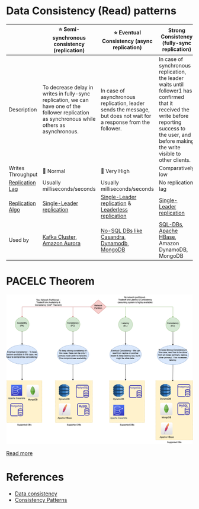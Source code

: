 # Data Consistency (Read) patterns

|                                      | :star: Semi-synchronous consistency (replication)                                                                                            | :star: Eventual Consistency (async replication)                                                               | Strong Consistency (fully-sync replication)                                                                                                                                                          |
|--------------------------------------|----------------------------------------------------------------------------------------------------------------------------------------------|---------------------------------------------------------------------------------------------------------------|------------------------------------------------------------------------------------------------------------------------------------------------------------------------------------------------------|
| Description                          | To decrease delay in writes in fully-sync replication, we can have one of the follower replication as synchronous while others as asynchronous. | In case of asynchronous replication, leader sends the message, but does not wait for a response from the follower. | In case of synchronous replication, the leader waits until follower1 has confirmed that it received the write before reporting success to the user, and before making the write visible to other clients. |
| Writes Throughput                    | :rocket: Normal                                                                                                                              | :rocket: Very High                                                                                            | Comparatively low                                                                                                                                                                                    |
| [Replication Lag](ReplicationLag.md) | Usually milliseconds/seconds                                                                                                                 | Usually milliseconds/seconds                                                                                  | No replication lag                                                                                                                                                                                   |
| [Replication Algo](Replication.md)   | [Single-Leader replication](SingleLeaderReplication.md)                                                                                      | [Single-Leader replication](SingleLeaderReplication.md) & [Leaderless replication](Replication.md)            | [Single-Leader replication](SingleLeaderReplication.md)                                                                                                                                              |
| Used by                              | [Kafka Cluster](../../4_MessageBrokersEDA/Kafka/Readme.md), [Amazon Aurora](../../2_AWS/1_DatabaseServices/AmazonRDS/AmazonAurora/Readme.md) | [No-SQL DBs like Casandra, Dynamodb, MongoDB](../11_WideColumn-Databases)                                     | [SQL-DBs](../7_SQL-Databases/Readme.md), [Apache HBase](../11_WideColumn-Databases/ApacheHBase.md), Amazon DynamoDB, MongoDB                                                                         |

# PACELC Theorem

![img.png](../2_CAP-PACELC-Theorems/PACELC_Diagram.drawio.png)

[Read more](../2_CAP-PACELC-Theorems/Readme.md)

# References
- [Data consistency](https://en.wikipedia.org/wiki/Data_consistency)
- [Consistency Patterns](https://github.com/donnemartin/system-design-primer#consistency-patterns)
